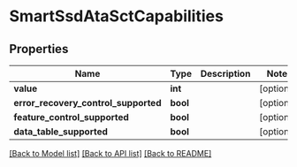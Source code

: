 # SmartSsdAtaSctCapabilities

## Properties
Name | Type | Description | Notes
------------ | ------------- | ------------- | -------------
**value** | **int** |  | [optional] 
**error_recovery_control_supported** | **bool** |  | [optional] 
**feature_control_supported** | **bool** |  | [optional] 
**data_table_supported** | **bool** |  | [optional] 

[[Back to Model list]](../README.md#documentation-for-models) [[Back to API list]](../README.md#documentation-for-api-endpoints) [[Back to README]](../README.md)


